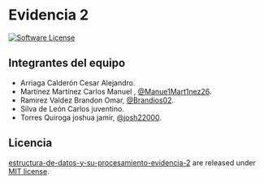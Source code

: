 # Evidencia 2

[![Software License](https://img.shields.io/badge/license-MIT-brightgreen.svg)](LICENSE)

## Integrantes del equipo
- Arriaga Calderón Cesar Alejandro.
- Martínez Martínez Carlos Manuel , [@Manue1Mart1nez26](https://github.com/Manue1Mart1nez26).
- Ramirez Valdez Brandon Omar, [@Brandios02](https://github.com/Brandios02).
- Silva de León Carlos juventino.
- Torres Quiroga joshua jamir, [@josh22000](https://github.com/josh22000).


## Licencia

[estructura-de-datos-y-su-procesamiento-evidencia-2](https://github.com/Manue1Mart1nez26/Estructura_de_datos_y_su_procesamiento-Evidencia_2) are released under [MIT license](https://github.com/Manue1Mart1nez26/Estructura_de_datos_y_su_procesamiento-Evidencia_2/blob/main/LICENSE).
